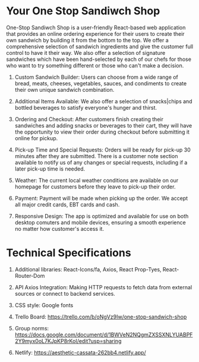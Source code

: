 # Your One Stop Sandiwch Shop

One-Stop Sandiwch Shop is a user-friendly React-based web application that provides an online ordering experience for their users to create their own sandwich by building it from the bottom to the top. We offer a comprehensive selection of sandwich ingredients and give the customer full control to have it their way. We also offer a selection of signature sandwiches which have been hand-selected by each of our chefs for those who want to try something different or those who can't make a decision. 

1. Custom Sandwich Builder: Users can choose from a wide range of bread, meats, cheeses, vegetables, sauces, and condiments to create their own unique sandwich combination.

2. Additional Items Available: We also offer a selection of snacks|chips and bottled beverages to satisfy everyone's hunger and thirst.

3. Ordering and Checkout: After customers finish creating their sandwiches and adding snacks or beverages to their cart, they will have the opportunity to view their order during checkout before submitting it online for pickup.

4. Pick-up Time and Special Requests: Orders will be ready for pick-up 30 minutes after they are submitted. There is a customer note section available to notify us of any changes or special requests, including if a later pick-up time is needed.

5. Weather: The current local weather conditions are available on our homepage for customers before they leave to pick-up their order. 

6. Payment: Payment will be made when picking up the order. We accept all major credit cards, EBT cards and cash.

7. Responsive Design: The app is optimized and available for use on both desktop comuters and mobile devices, ensuring a smooth experience no matter how customer's access it.

# Technical Specifications

1. Additional libraries: 
React-Icons/fa, Axios, React Prop-Tyes, React-Router-Dom

2. API Axios Integration:
Making HTTP requests to fetch data from external sources or connect to backend services.

3. CSS style:
Google fonts

4. Trello Board:
https://trello.com/b/oNgVz9Iw/one-stop-sandwich-shop

5. Group norms:
https://docs.google.com/document/d/1BWVeN2NQgmZXSSXNLYUABPF2Y9myx0oL7KJpKP8rKoI/edit?usp=sharing

6. Netlify:
https://aesthetic-cassata-262bb4.netlify.app/
